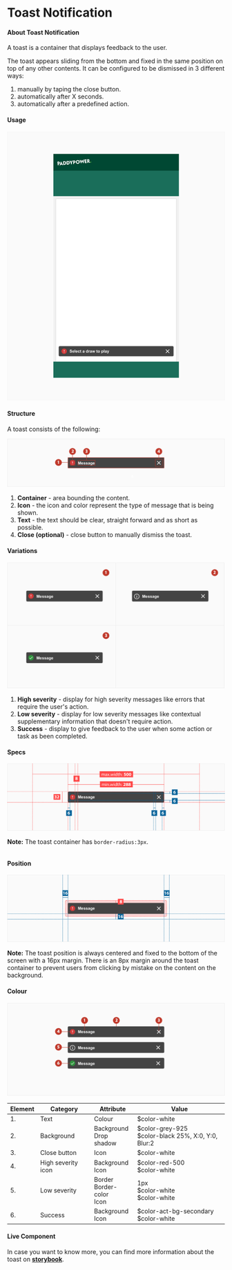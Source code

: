 # Toast Notification



#### About Toast Notification

A toast is a container that displays feedback to the user.

The toast appears sliding from the bottom and fixed in the same position on top of any other contents. It can be configured to be dismissed in 3 different ways:

1. manually by taping the close button.
2. automatically after X seconds.
3. automatically after a predefined action.



#### Usage 

![primaryPallete](./media/toast-usage.png)



#### Structure

A toast consists of the following:

![primaryPallete](./media/toast-struture.png)



1. **Container** - area bounding the content.   
2. **Icon** - the icon and color represent the type of message that is being shown.
3. **Text** - the text should be clear, straight forward and as short as possible.
4. **Close (optional)** -  close button to manually dismiss the toast. 



#### Variations

![primaryPallete](./media/toast-variation.png)



1. **High severity** -  display for high severity messages like errors that require the user's action.
2. **Low severity** - display for low severity messages like contextual supplementary information that doesn't require action.
3. **Success** - display to give feedback to the user when some action or task as been completed. 





#### Specs

![primaryPallete](./media/toast-specs.png)

**Note:** The toast container has `border-radius:3px`. 

###### 

#### Position

![primaryPallete](./media/toast-specs2.png)

**Note:** The toast position is always centered and fixed to the bottom of the screen with a 16px margin. There is an 8px margin around the toast container to prevent users from clicking by mistake on the content on the background.

 

#### Colour

![primaryPallete](./media/toast-colors.png)

| Element | Category           | Attribute                          | Value                                                     |
| :------ | ------------------ | ---------------------------------- | --------------------------------------------------------- |
| 1.      | Text               | Colour                             | $color-white                                              |
| 2.      | Background         | Background<br />Drop shadow        | \$color-grey-925<br />\$color-black 25%, X:0, Y:0, Blur:2 |
| 3.      | Close button       | Icon                               | $color-white                                              |
| 4.      | High severity icon | Background<br />Icon               | $color-red-500<br />\$color-white                         |
| 5.      | Low severity       | Border<br />Border-color<br />Icon | 1px<br />\$color-white<br />\$color-white                 |
| 6.      | Success            | Background<br />Icon               | $color-act-bg-secondary<br />\$color-white                |







#### Live Component 

In case you want to know more, you can find more information about the toast on **[storybook](http://abacus.sct.dev.betfair/docs/#/)**.
